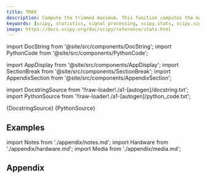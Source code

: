 ```yaml
---
title: TMAX
description: Compute the trimmed maximum. This function computes the maximum value of an array along a given axis, while ignoring values larger than a specified upper limit.
keywords: [scipy, statistics, signal processing, scipy.stats, scipy.signal, scipy.stats.tmax]
image: https://docs.scipy.org/doc/scipy/reference/stats.html
---
```


[//]: # (Custom component imports)

import DocString from '@site/src/components/DocString';
import PythonCode from '@site/src/components/PythonCode';

import AppDisplay from '@site/src/components/AppDisplay';
import SectionBreak from '@site/src/components/SectionBreak';
import AppendixSection from '@site/src/components/AppendixSection';

[//]: # (Docstring)

import DocstringSource from '!!raw-loader!./a1-[autogen]/docstring.txt';
import PythonSource from '!!raw-loader!./a1-[autogen]/python_code.txt';


<DocString>{DocstringSource}</DocString>
<PythonCode GLink='SCIPY/stats/TMAX/TMAX.py'>{PythonSource}</PythonCode>


<SectionBreak />

    

[//]: # (Examples)

## Examples

<AppDisplay 
  GLink='SCIPY/stats/TMAX'
  nodeLabel='TMAX'>
</AppDisplay>

<SectionBreak />

    

[//]: # (Appendix)

import Notes from './appendix/notes.md';
import Hardware from './appendix/hardware.md';
import Media from './appendix/media.md';

## Appendix

<AppendixSection index={0} folderPath='nodes/SCIPY/stats/TMAX/appendix/'><Notes /></AppendixSection>
<AppendixSection index={1} folderPath='nodes/SCIPY/stats/TMAX/appendix/'><Hardware /></AppendixSection>
<AppendixSection index={2} folderPath='nodes/SCIPY/stats/TMAX/appendix/'><Media /></AppendixSection>


